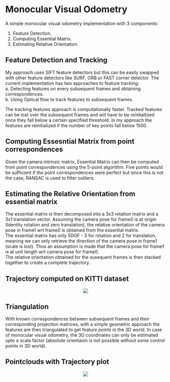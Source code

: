 # Monocular Visual Odometry
A simple monocular visual odometry implementation with 3 components: 
1. Feature Detection.
2. Computing Essential Matrix.
3. Estimating Relative Orientation.


## Feature Detection and Tracking

My approach uses SIFT feature detectors but this can be easily swapped with other feature detectors like SURF, ORB or FAST corner detector.
The current implementation has two approaches to feature tracking:   
a. Detecting features on every subsequent frames and obtaining correspondences.  
b. Using Optical flow to track features to subsequent frames.

The tracking features approach is computationally faster. Tracked features can be lost over the subsequent frames and will have to be reintiallized once they fall below a certain specified threshold. In my approach the features are reinitialized if the number of key points fall below 1500.


## Computing Essesntial Matrix from point correspondences

Given the camera intrinsic matrix, Essential Matrix can then be computed from point correspondences using the 5-point algorithm. 
Five points would be sufficient if the point correspondences were perfect but since this is not the case, RANSAC is used to filter outliers.


## Estimating the Relative Orientation from essential matrix

The essential matrix is then decomposed into a 3x3 rotation matrix and a 3x1 translation vector. Assuming the camera pose for frame0 is at origin (Identity rotation and zero translation), the relative orientation of the camera pose in frame1 wrt frame0 is obtained from the essential matrix.  
The essential matrix has only 5DOF - 3 for rotation and 2 for translation, meaning we can only retrieve the direction of the camera pose in frame1 (scale is lost). Thus an assumption is made that the camera pose for frame1 is at unit length wrt camera pose for frame0.   
The relative orientation obtained for the susequent frames is then stacked together to create a complete trajectory.

## Trajectory computed on KITTI dataset
<p align="center"> 
<img src="(https://user-images.githubusercontent.com/49958651/93822703-9d8a4080-fc2e-11ea-9d3d-ae3743b49a68.gif">
</p>

## Triangulation

With known correspondences between subsequent frames and their corresponding projection matrices, with a simple geometric approach the features are then triangulated to get feature points in the 3D world. In case of monocular visual odometry, the 3D coordinates can only be estimated upto a scale factor (absolute orientaion is not possible without some control points in 3D world). 

## Pointclouds with Trajectory plot
<p align="center"> 
<img src="https://user-images.githubusercontent.com/49958651/93821649-d6c1b100-fc2c-11ea-9116-a3dc127fa358.gif">
</p>
